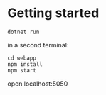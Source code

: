 # Getting started

```
dotnet run
```

in a second terminal:

```
cd webapp
npm install
npm start
```

open localhost:5050
